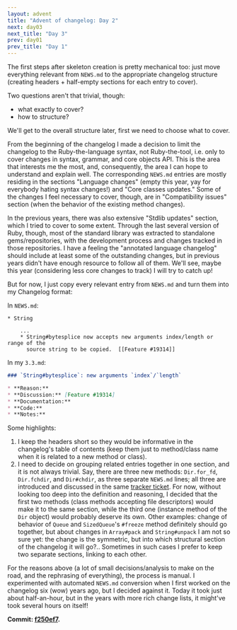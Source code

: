 ```yaml
---
layout: advent
title: "Advent of changelog: Day 2"
next: day03
next_title: "Day 3"
prev: day01
prev_title: "Day 1"
---
```


The first steps after skeleton creation is pretty mechanical too: just move everything relevant from `NEWS.md` to the appropriate changelog structure (creating headers + half-empty sections for each entry to cover).

Two questions aren't that trivial, though:
* what exactly to cover?
* how to structure?

We'll get to the overall structure later, first we need to choose what to cover.

From the beginning of the changelog I made a decision to limit the changelog to the Ruby-the-language syntax, not Ruby-the-tool, i.e. only to cover changes in syntax, grammar, and core objects API. This is the area that interests me the most, and, consequently, the area I can hope to understand and explain well. The corresponding `NEWS.md` entries are mostly residing in the sections "Language changes" (empty this year, yay for everybody hating syntax changes!) and "Core classes updates." Some of the changes I feel necessary to cover, though, are in "Compatibility issues" section (when the behavior of the existing method changes).

In the previous years, there was also extensive "Stdlib updates" section, which I tried to cover to some extent. Through the last several version of Ruby, though, most of the standard library was extracted to standalone gems/repositories, with the development process and changes tracked in those repositories. I have a feeling the "annotated language changelog" should include at least some of the outstanding changes, but in previous years didn't have enough resource to follow all of them. We'll see, maybe this year (considering less core changes to track) I will try to catch up!

But for now, I just copy every relevant entry from `NEWS.md` and turn them into my Changelog format:

In `NEWS.md`:

```
* String

    ...
    * String#bytesplice now accepts new arguments index/length or range of the
      source string to be copied.  [[Feature #19314]]
```

In my `3.3.md`:

```markdown
### `String#bytesplice`: new arguments `index`/`length`

* **Reason:**
* **Discussion:** [Feature #19314]
* **Documentation:**
* **Code:**
* **Notes:**
```

Some highlights:
1. I keep the headers short so they would be informative in the changelog's table of contents (keep them just to method/class name when it is related to a new method or class).
2. I need to decide on grouping related entries together in one section, and it is not always trivial. Say, there are three new methods: `Dir.for_fd`, `Dir.fchdir`, and `Dir#chdir`, as three separate `NEWS.md` lines; all three are introduced and discussed in the same [tracker ticket](https://bugs.ruby-lang.org/issues/19347). For now, without looking too deep into the definition and reasoning, I decided that the first two methods (class methods accepting file descriptors) would make it to the same section, while the third one (instance method of the `Dir` object) would probably deserve its own. Other examples: change of behavior of `Queue` and `SizedQueue`'s `#freeze` method definitely should go together, but about changes in `Array#pack` and `String#unpack` I am not so sure yet: the change is the symmetric, but into which structural section of the changelog it will go?.. Sometimes in such cases I prefer to keep two separate sections, linking to each other.

For the reasons above (a lot of small decisions/analysis to make on the road, and the rephrasing of everything), the process is manual. I experimented with automated `NEWS.md` conversion when I first worked on the changelog six (wow) years ago, but I decided against it. Today it took just about half-an-hour, but in the years with more rich change lists, it might've took several hours on itself!

**Commit: [f250ef7](https://github.com/rubyreferences/rubychanges/commit/f250ef7).**
